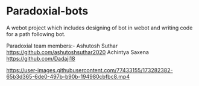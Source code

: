 # Paradoxial-bots
A webot project which includes designing of bot in webot and writing code for a path following bot.

Paradoxial team members:-
  Ashutosh Suthar   https://github.com/ashutoshsuthar2020
  Achintya Saxena   https://github.com/Dadaji18

https://user-images.githubusercontent.com/77433155/173282382-65b3d365-6de0-497b-b90b-194980cbfbc8.mp4

